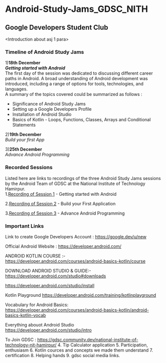 # Android-Study-Jams_GDSC_NITH

## Google Developers Student Club 

<Introduction about asj 1 para>

### Timeline of Android Study Jams
1)<b>18th December <br> </b>
  <b><em>Getting started with Android</em></b><br>
The first day of the session was dedicated to discussing different career paths in Android. A broad understanding of Android development was introduced, including a range of options for tools, technologies, and languages.<br> 
A summary of the topics covered could be summarized as follows :
* Significance of Android Study Jams 
* Setting up a Google Developers Profile
* Installation of Android Studio
* Basics of Kotlin - Loops, Functions, Classes, Arrays and Conditional Statements 
  
  
  

  
2)<b>19th December <br> </b> 
  <em>Build your first App</em>
  
3)<b>25th December <br> </b>
  <em>Advance Android Programming</em>







### Recorded Sessions
Listed here are links to recordings of the three Android Study Jams sessions by the Android Team of  GDSC at the National Institute of Technology Hamirpur.<br>
1.[Recording of Session 1](https://www.youtube.com/watch?v=Y1mPh-E-MH0) - Getting started with Android <br>

2.[Recording of Session 2](https://www.youtube.com/watch?v=oRH7aMTP0I4) - Build your First Application <br>

3.[Recording of Session 3](https://www.youtube.com/watch?v=SdE6d1BcVtU) - Advance Android Programming <br>



### Important Links
Link to create Google Developers Account :
https://google.dev/u/new

Official Android Website :
https://developer.android.com/

ANDROID KOTLIN COURSE :- https://developer.android.com/courses/android-basics-kotlin/course

DOWNLOAD ANDROID STUDIO & GUIDE:- https://developer.android.com/studio#downloads

https://developer.android.com/studio/install

Kotlin Playground
https://developer.android.com/training/kotlinplayground

Vocabulary for Android Basics:
https://developer.android.com/courses/android-basics-kotlin/android-basics-kotlin-vocab

Everything abouot Android Studio
https://developer.android.com/studio/intro

To Join GDSC :
https://gdsc.community.dev/national-institute-of-technology-nit-hamirpur/
4. Tip Calculator application
5. Participation, enthusiasm 
6. Kotlin cources and concepts we made them understand
7. certification
8. Helping hands
9. gdsc social media links.
